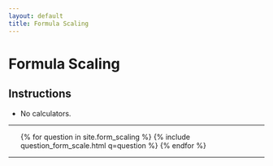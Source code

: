 ```yaml
---
layout: default
title: Formula Scaling
---
```

<main>

<h1>Formula Scaling</h1>

<section class="instructions">
    <h2>Instructions</h2>
    <ul>
        <li>No calculators.</li>
    </ul>
</section>

<hr>

<ol>
    {% for question in site.form_scaling %}
        {% include question_form_scale.html q=question %}
    {% endfor %}
</ol>

<hr>
</main>
